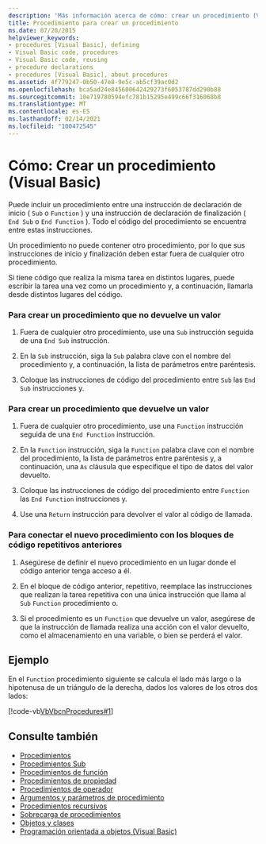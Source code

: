 ```yaml
---
description: 'Más información acerca de cómo: crear un procedimiento (Visual Basic)'
title: Procedimiento para crear un procedimiento
ms.date: 07/20/2015
helpviewer_keywords:
- procedures [Visual Basic], defining
- Visual Basic code, procedures
- Visual Basic code, reusing
- procedure declarations
- procedures [Visual Basic], about procedures
ms.assetid: 4f779247-0b50-47e8-9e5c-ab5cf39ac0d2
ms.openlocfilehash: bca5ad24e845600642429273f6053787dd290b88
ms.sourcegitcommit: 10e719780594efc781b15295e499c66f316068b8
ms.translationtype: MT
ms.contentlocale: es-ES
ms.lasthandoff: 02/14/2021
ms.locfileid: "100472545"
---
```

# <a name="how-to-create-a-procedure-visual-basic"></a>Cómo: Crear un procedimiento (Visual Basic)

Puede incluir un procedimiento entre una instrucción de declaración de inicio ( `Sub` o `Function` ) y una instrucción de declaración de finalización ( `End Sub` o `End Function` ). Todo el código del procedimiento se encuentra entre estas instrucciones.

 Un procedimiento no puede contener otro procedimiento, por lo que sus instrucciones de inicio y finalización deben estar fuera de cualquier otro procedimiento.

 Si tiene código que realiza la misma tarea en distintos lugares, puede escribir la tarea una vez como un procedimiento y, a continuación, llamarla desde distintos lugares del código.

### <a name="to-create-a-procedure-that-does-not-return-a-value"></a>Para crear un procedimiento que no devuelve un valor

1. Fuera de cualquier otro procedimiento, use una `Sub` instrucción seguida de una `End Sub` instrucción.

2. En la `Sub` instrucción, siga la `Sub` palabra clave con el nombre del procedimiento y, a continuación, la lista de parámetros entre paréntesis.

3. Coloque las instrucciones de código del procedimiento entre `Sub` las `End Sub` instrucciones y.

### <a name="to-create-a-procedure-that-returns-a-value"></a>Para crear un procedimiento que devuelve un valor

1. Fuera de cualquier otro procedimiento, use una `Function` instrucción seguida de una `End Function` instrucción.

2. En la `Function` instrucción, siga la `Function` palabra clave con el nombre del procedimiento, la lista de parámetros entre paréntesis y, a continuación, una `As` cláusula que especifique el tipo de datos del valor devuelto.

3. Coloque las instrucciones de código del procedimiento entre `Function` las `End Function` instrucciones y.

4. Use una `Return` instrucción para devolver el valor al código de llamada.

### <a name="to-connect-your-new-procedure-with-the-old-repetitive-blocks-of-code"></a>Para conectar el nuevo procedimiento con los bloques de código repetitivos anteriores

1. Asegúrese de definir el nuevo procedimiento en un lugar donde el código anterior tenga acceso a él.

2. En el bloque de código anterior, repetitivo, reemplace las instrucciones que realizan la tarea repetitiva con una única instrucción que llama al `Sub` `Function` procedimiento o.

3. Si el procedimiento es un `Function` que devuelve un valor, asegúrese de que la instrucción de llamada realiza una acción con el valor devuelto, como el almacenamiento en una variable, o bien se perderá el valor.

## <a name="example"></a>Ejemplo

 En el `Function` procedimiento siguiente se calcula el lado más largo o la hipotenusa de un triángulo de la derecha, dados los valores de los otros dos lados:

 [!code-vb[VbVbcnProcedures#1](~/samples/snippets/visualbasic/VS_Snippets_VBCSharp/VbVbcnProcedures/VB/Class1.vb#1)]

## <a name="see-also"></a>Consulte también

- [Procedimientos](index.md)
- [Procedimientos Sub](sub-procedures.md)
- [Procedimientos de función](function-procedures.md)
- [Procedimientos de propiedad](property-procedures.md)
- [Procedimientos de operador](operator-procedures.md)
- [Argumentos y parámetros de procedimiento](procedure-parameters-and-arguments.md)
- [Procedimientos recursivos](recursive-procedures.md)
- [Sobrecarga de procedimientos](procedure-overloading.md)
- [Objetos y clases](../objects-and-classes/index.md)
- [Programación orientada a objetos (Visual Basic)](../../concepts/object-oriented-programming.md)
